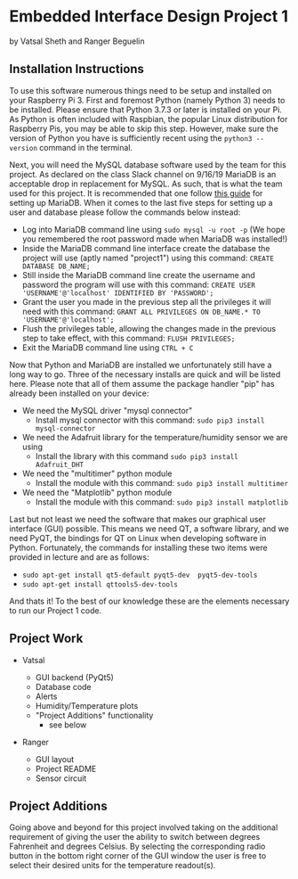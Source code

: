# Embedded Interface Design Project 1

by Vatsal Sheth and Ranger Beguelin

## Installation Instructions

To use this software numerous things need to be setup and installed on your Raspberry Pi 3. First and foremost Python (namely Python 3)
needs to be installed. Please ensure that Python 3.7.3 or later is installed on your Pi. As Python is often included with Raspbian, the
popular Linux distribution for Raspberry Pis, you may be able to skip this step. However, make sure the version of Python you have is sufficiently recent using the `python3 --version` command in the terminal.

Next, you will need the MySQL database software used by the team for this project. As declared on the class Slack channel on 9/16/19 MariaDB
is an acceptable drop in replacement for MySQL. As such, that is what the team used for this project. It is recommended that one follow
[this guide](https://pimylifeup.com/raspberry-pi-mysql/) for setting up MariaDB. When it comes to the last five steps for setting up a
user and database please follow the commands below instead:

* Log into MariaDB command line using `sudo mysql -u root -p` (We hope you remembered the root password made when MariaDB was installed!)
* Inside the MariaDB command line interface create the database the project will use (aptly named "project1") using this command: `CREATE DATABASE DB_NAME;`
* Still inside the MariaDB command line create the username and password the program will use with this command: `CREATE USER 'USERNAME'@'localhost' IDENTIFIED BY 'PASSWORD';`
* Grant the user you made in the previous step all the privileges it will need with this command: `GRANT ALL PRIVILEGES ON DB_NAME.* TO 'USERNAME'@'localhost';`
* Flush the privileges table, allowing the changes made in the previous step to take effect, with this command: `FLUSH PRIVILEGES;`
* Exit the MariaDB command line using `CTRL + C`

Now that Python and MariaDB are installed we unfortunately still have a long way to go. Three of the necessary installs are quick and will be listed here. Please note that all of them assume the package handler "pip" has already been installed on your device:
* We need the MySQL driver "mysql connector"
  * Install mysql connector with this command: `sudo pip3 install mysql-connector`
* We need the Adafruit library for the temperature/humidity sensor we are using
  * Install the library with this command `sudo pip3 install Adafruit_DHT`
* We need the "multitimer" python module
  * Install the module with this command: `sudo pip3 install multitimer`
* We need the "Matplotlib" python module
  * Install the module with this command: `sudo pip3 install matplotlib`

Last but not least we need the software that makes our graphical user interface (GUI) possible. This means we need QT, a software library, and we need PyQT, the bindings for QT on Linux when developing software in Python. Fortunately, the commands for installing these two items were provided in lecture and are as follows:

* `sudo apt-get install qt5-default pyqt5-dev  pyqt5-dev-tools`
* `sudo apt-get install qttools5-dev-tools`

And thats it! To the best of our knowledge these are the elements necessary to run our Project 1 code.


## Project Work

* Vatsal
  * GUI backend (PyQt5)
  * Database code 
  * Alerts
  * Humidity/Temperature plots
  * "Project Additions" functionality
    * see below

* Ranger
  * GUI layout
  * Project README
  * Sensor circuit

## Project Additions

Going above and beyond for this project involved taking on the additional requirement of giving the user the ability to switch between degrees Fahrenheit and degrees Celsius. By selecting the corresponding radio button in the bottom right corner of the GUI window the user is free to select their desired units for the temperature readout(s).
